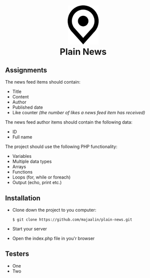 <h1 align="center">
    <br>
    <img src="logo.png" alt="Plain News" width="100">
    <br>
        Plain News
    <br>
</h1>

## Assignments

The news feed items should contain:

- Title
- Content
- Author
- Published date
- Like counter _(the number of likes a news feed item has received)_

The news feed author items should contain the following data:
- ID
- Full name

The project should use the following PHP functionality:
- Variables
- Multiple data types
- Arrays
- Functions
- Loops (for, while or foreach)
- Output (echo, print etc.)

## Installation
- Clone down the project to you computer:

    ```
    $ git clone https://github.com/majaalin/plain-news.git
     ```
- Start your server
- Open the index.php file in you'r browser

## Testers
- One
- Two
